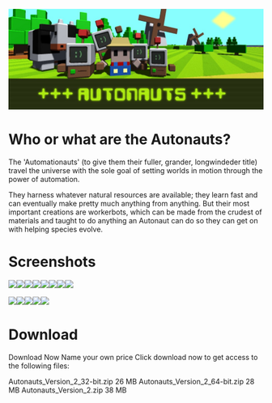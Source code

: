 ![Banner](Media/Banner.jpg)
# Who or what are the Autonauts?
The 'Automationauts' (to give them their fuller, grander, longwindeder title) travel the universe with the sole goal of setting worlds in motion through the power of automation.

They harness whatever natural resources are available; they learn fast and can eventually make pretty much anything from anything. But their most important creations are workerbots, which can be made from the crudest of materials and taught to do anything an Autonaut can do so they can get on with helping species evolve.

# Screenshots
<image src="Media/Autonauts (1).gif" width="175px"/><image src="Media/Autonauts (2).gif" width="175px"/><image src="Media/Autonauts (3).gif" width="175px"/><image src="Media/Autonauts (4).gif" width="175px"/><image src="Media/Autonauts (5).gif" width="175px"/><image src="Media/Autonauts (6).gif" width="175px"/><image src="Media/Autonauts (7).gif" width="175px"/><image src="Media/Autonauts (8).gif" width="175px"/>

<image src="Media/Autonauts (1).png" width="175px"/><image src="Media/Autonauts (2).png" width="175px"/><image src="Media/Autonauts (3).png" width="175px"/><image src="Media/Autonauts (4).png" width="175px"/><image src="Media/Autonauts (5).png" width="175px"/>

# Download

Download Now Name your own price
Click download now to get access to the following files:

Autonauts_Version_2_32-bit.zip
26 MB
Autonauts_Version_2_64-bit.zip
28 MB
Autonauts_Version_2.zip
38 MB
